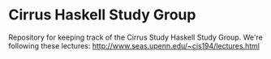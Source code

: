 # Cirrus Haskell Study Group

Repository for keeping track of the Cirrus Study Haskell Study Group. We're following these lectures: http://www.seas.upenn.edu/~cis194/lectures.html